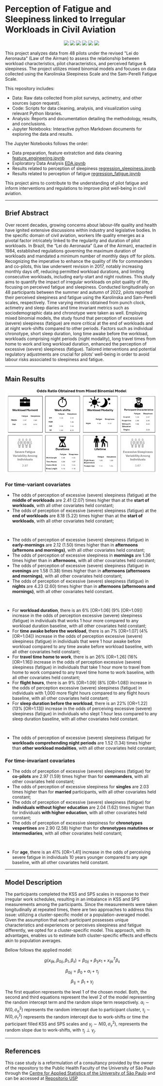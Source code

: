 # Perception of Fatigue and Sleepiness linked to Irregular Workloads in Civil Aviation

<p style="text-align: center;"> <img src="https://img.shields.io/badge/Python 3-statsmodels-blue?logo=SimpleIconName&logoColor=ColorName&style=ShieldStyle" /> <img src="https://img.shields.io/badge/Python 3-pandas-darkblue?logo=SimpleIconName&logoColor=ColorName&style=ShieldStyle" /> <img src="https://img.shields.io/badge/Python 3-numpy-darkgreen?logo=SimpleIconName&logoColor=ColorName&style=ShieldStyle" /> <img src="https://img.shields.io/badge/Python 3-seaborn-green?logo=SimpleIconName&logoColor=ColorName&style=ShieldStyle" /> <img src="https://img.shields.io/badge/Python 3-matplotlib-lightblue?logo=SimpleIconName&logoColor=ColorName&style=ShieldStyle" /> <img src="https://img.shields.io/badge/Python 3-Jupyter-orange?logo=SimpleIconName&logoColor=ColorName&style=ShieldStyle" /> </p>

This project analyzes data from 48 pilots under the revised "Lei do Aeronauta" (Law of the Airman) to assess the relationship between workload characteristics, pilot characteristics, and perceived fatigue & sleepiness. The project utilizes mixed binomial models and focuses on data collected using the Karolinska Sleepiness Scale and the Sam-Perelli Fatigue Scale.

This repository includes:

* Data: Raw data collected from pilot surveys, actimetry, and other sources (upon request).
* Code: Scripts for data cleaning, analysis, and visualization using relevant Python libraries.
* Analysis: Reports and documentation detailing the methodology, results, and conclusions.
* Jupyter Notebooks: Interactive python Markdown documents for exploring the data and results.

The Jupyter Notebooks follows the order:

* Data preparation, feature extratction and data cleaning [feature_engineering.ipynb](feature_engineering.ipynb)
* Exploratory Data Analysis [EDA.ipynb](EDA.ipynb)
* Results related to perception of sleepiness [regression_sleepiness.ipynb](regression_sleepiness.ipynb)
* Results related to perception of fatigue [regression_fatigue.ipynb](regression_fatigue.ipynb)

This project aims to contribute to the understanding of pilot fatigue and inform interventions and regulations to improve pilot well-being in civil aviation.

---

## Brief Abstract

Over recent decades, growing concerns about labour-life quality and health have ignited extensive discussions within industry and legislative bodies. In the specific domain of civil aviation, workers life quality emerges as a pivotal factor intricately linked to the regularity and duration of pilot workloads. In Brazil, the “Lei do Aeronauta” (Law of the Airman), enacted in 1984, established regulations governing the maximum duration of workloads and mandated a minimum number of monthly days off for pilots. Recognizing the imperative to enhance the quality of life for commanders and co-pilots, this law underwent revision in 2017, notably increasing monthly days off, reducing permitted workload durations, and limiting consecutive workloads, including early-start and night routines. This study aims to quantify the impact of irregular workloads on pilot quality of life, focusing on perceived fatigue and sleepiness. Conducted longitudinally on 48 participants between the summer and autumn of 2022, pilots reported their perceived sleepiness and fatigue using the Karolinska and Sam-Perelli scales, respectively. Time varying metrics obtained from punch clock, actimetry and sleep diaries and time invariant metrics such as sociodemographic data and chronotype were taken as well. Employing mixed binomial models, the study found that perception of excessive (severe) sleepiness (fatigue) are more critical at the end of workloads and at night work-shifts compared to other periods. Factors such as individual chronotype, short sleep duration, long time awake before the workload, workloads comprising night periods (night modality), long travel times from home to work and long workload duration, enhanced the perception of excessive (severe) sleepiness (fatigue). Tailored interventions and potential regulatory adjustments are crucial for pilots’ well-being in order to avoid labour risks associated to sleepiness and fatigue.

---

## Main Results

![Figure](figures/fig_resultado.png)

### For time-variant covariates

* The odds of perception of excessive (severe) sleepiness (fatigue) at the **middle of workloads** are 2.41 (2.07) times higher than at the **start of workloads**, with all other covariates held constant;
* The odds of perception of excessive (severe) sleepiness (fatigue) at the **end of workloads** are 8.18 (5.22) times higher than at the **start of workloads**, with all other covariates held constant;

<br/>

* The odds of perception of excessive (severe) sleepiness (fatigue) in **early-mornings** are 2.12 (1.50) times higher than in **afternoons (afternons and mornings)**, with all other covariates held constant;
* The odds of perception of excessive sleepiness in **mornings** are 1.36 times higher than in **afternoons**, with all other covariates held constant;
* The odds of perception of excessive (severe) sleepiness (fatigue) in **evenings** are 1.58 (1.38) times higher than in **afternoons (afternoons and mornings)**, with all other covariates held constant;
* The odds of perception of excessive (severe) sleepiness (fatigue) in **nights** are 4.23 (2.60) times higher than in **afternoons (afternoons and mornings)**, with all other covariates held constant.

<br/>

* For **workload duration**, there is an 6% [OR=1.06] (9% [OR=1.09]) increase in the odds of perception excessive (severe) sleepiness (fatigue) in individuals that works 1 hour more compared to any workload duration baseline, with all other covariates held constant;
* For **time awake before the workload**, there is an 7% [OR=1.07] (4% [OR=1.04]) increase in the odds of perception excessive (severe) sleepiness (fatigue) in individuals that were 1 hour awake before workload compared to any time awake before workload baseline, with all other covariates held constant;
* For **travel time home to work**, there is an 26% [OR=1.26] (16% [OR=1.16]) increase in the odds of perception excessive (severe) sleepiness (fatigue) in individuals that take 1 hour more to travel from home to work compared to any travel time home to work baseline, with all other covariates held constant;
* For **flight hours**, there is an 9% [OR=1.09] (8% [OR=1.08]) increase in the odds of perception excessive (severe) sleepiness (fatigue) in individuals with 1,000 more flight hours compared to any flight hours baseline, with all other covariates held constant;
* For **sleep duration before the workload**, there is an 22% [OR=1.22] (13% [OR=1.13]) increase in the odds of perceiving excessive (severe) sleepiness (fatigue) in individuals who slept 1 hour less compared to any sleep duration baseline, with all other covariates held constant.

<br/>

* The odds of perception of excessive (severe) sleepiness (fatigue) for **workloads comprehending night periods** are 1.52 (1.34) times higher than **other workload modalities**, with all other covariates held constant;

### For time-invariant covariates

* The odds of perception of excessive (severe) sleepiness (fatigue) for **co-pilots** are 2.97 (1.59) times higher than for **commanders**, with all other covariates held constant;
* The odds of perception of excessive sleepiness for **singles** are 2.03 times higher than for **married** participants, with all other covariates held constant;
* The odds of perception of excessive (severe) sleepiness (fatigue) for **individuals without higher education** are 2.04 (1.62) times higher than for individuals **with higher education**, with all other covariates held constant;
* The odds of perception of excessive sleepiness for **chronotypes vespertines** are 2.90 (2.58) higher than for **chronotypes matutines or intermediaries**, with all other covariates held constant;

 <br/>

* For **age**, there is an 41% [OR=1.41] increase in the odds of perceiving severe fatigue in individuals 10 years younger compared to any age baseline, with all other covariates held constant.

---

## Model Description

The participants completed the KSS and SPS scales in response to their irregular work schedules, resulting in an imbalance in KSS and SPS measurements among the participants. Since the measurements were taken longitudinally at repeated times, there are two approaches to address this issue: utilizing a cluster-specific model or a population-averaged model. Given the assumption that each participant possesses unique characteristics and experiences or perceives sleepiness and fatigue differently, we opted for a cluster-specific model. This approach, with its advantages, enables us to estimate both cluster-specific effects and effects akin to population averages.

Bellow follows the applied model:

$$\ g(x_{ijk},\beta_{0ij},\beta_{1},\beta_s) = \beta_{0ij}+\beta_{1j}x_{1}+x_{ijk}^{T}\beta_s$$

$$\ \beta_{0ij} = \beta_0 + \alpha_i + \tau_j$$

$$\ \beta_{1j} = \beta_1 + \gamma_j$$

The first equation represents the level 1 of the chosen model. Both, the second and third equations represent the level 2 of the model representing the random intercept term and the random slope term resepctively. $\alpha_{i} \sim N(0,\sigma_{\alpha}^2)$ represents the random intercept due to participant cluster, $\tau_{j} \sim N(0,\sigma_{\tau}^2)$ represents the random intercept due to work-shifts or time the participant filled KSS and SPS scales and $\gamma_{j} \sim N(0,\sigma_{\gamma}^2)$, represents the random slope due to work-shifts, with $\tau_{j} \perp \gamma_{j}$. 

---

## References

This case study is a reformulation of a consultancy provided by the owner of the repository to the Public Health Faculty of the University of São Paulo through the [Centre for Applied Statistics of the University of São Paulo](https://www.ime.usp.br/cea/) and can be accessed at [Repositorio USP](https://repositorio.usp.br/item/003118043)
